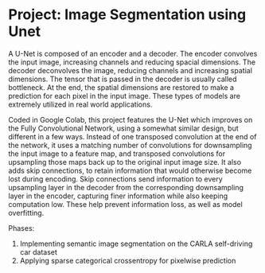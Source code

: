 # Project: Image Segmentation using Unet

A U-Net is composed of an encoder and a decoder. The encoder convolves the input image, increasing channels and reducing spacial dimensions. The decoder deconvolves the image, reducing channels and increasing spatial dimensions. The tensor that is passed in the decoder is usually called bottleneck. At the end, the spatial dimensions are restored to make a prediction for each pixel in the input image. These types of models are extremely utilized in real world applications. 

Coded in Google Colab, this project features the U-Net which improves on the Fully Convolutional Network, using a somewhat similar design, but different in a few ways. Instead of one transposed convolution at the end of the network, it uses a matching number of convolutions for downsampling the input image to a feature map, and transposed convolutions for upsampling those maps back up to the original input image size. It also adds skip connections, to retain information that would otherwise become lost during encoding. Skip connections send information to every upsampling layer in the decoder from the corresponding downsampling layer in the encoder, capturing finer information while also keeping computation low. These help prevent information loss, as well as model overfitting. 

Phases:
  1. Implementing semantic image segmentation on the CARLA self-driving car dataset
  2. Applying sparse categorical crossentropy for pixelwise prediction
